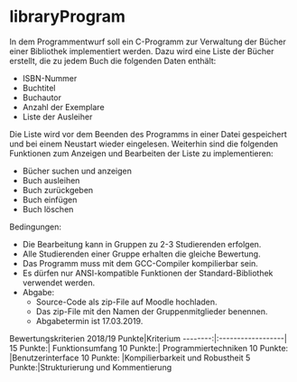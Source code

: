 # libraryProgram

In dem Programmentwurf soll ein C-Programm zur Verwaltung der Bücher einer Bibliothek
implementiert werden. Dazu wird eine Liste der Bücher erstellt, die zu jedem Buch die folgenden Daten enthält:
- ISBN-Nummer
- Buchtitel
- Buchautor
- Anzahl der Exemplare
- Liste der Ausleiher

Die Liste wird vor dem Beenden des Programms in einer Datei gespeichert und bei einem Neustart wieder eingelesen. Weiterhin sind die folgenden Funktionen zum Anzeigen und Bearbeiten der Liste zu implementieren:
- Bücher suchen und anzeigen
- Buch ausleihen
- Buch zurückgeben
- Buch einfügen
- Buch löschen

Bedingungen:
- Die Bearbeitung kann in Gruppen zu 2-3 Studierenden erfolgen.
- Alle Studierenden einer Gruppe erhalten die gleiche Bewertung.
- Das Programm muss mit dem GCC-Compiler kompilierbar sein.
- Es dürfen nur ANSI-kompatible Funktionen der Standard-Bibliothek verwendet werden.
- Abgabe: 
  - Source-Code als zip-File auf Moodle hochladen.
  - Das zip-File mit den Namen der Gruppenmitglieder benennen.
  - Abgabetermin ist 17.03.2019.

Bewertungskriterien 2018/19
Punkte|Kriterium
--------:|:------------------|
15 Punkte:| Funktionsumfang
10 Punkte:| Programmiertechniken
10 Punkte: |Benutzerinterface
10 Punkte: |Kompilierbarkeit und Robustheit
5 Punkte:|Strukturierung und Kommentierung
